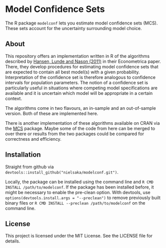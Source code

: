 # Model Confidence Sets

The R package `modelconf` lets you estimate model confidence sets (MCS).
These sets account for the uncertainty surrounding model choice.

## About

This repository offers an implementation written in R of the algorithms
described by [Hansen, Lunde and Nason (2011)](https://doi.org/10.3982/ECTA5771)
in their Econometrica paper. There, they develop procedures for estimating model
confidence sets that are expected to contain all best model(s) with a given
probability. Interpretation of the confidence set is therefore analogous to
confidence intervals for population parameters. The notion of a confidence set
is particularly useful in situations where competing model specifications are
available and it is uncertain which model will be appropriate in a certain
context.

The algorithms come in two flavours, an in-sample and an out-of-sample version.
Both of these are implemented here.

There is another implementation of these algorithms available on CRAN via the
[MCS](https://cran.r-project.org/web/packages/MCS/index.html) package. Maybe
some of the code from here can be merged to over there or results from the two
packages could be compared for correctness and efficiency.

## Installation 

Straight from github via `devtools::install_github("nielsaka/modelconf.git")`.

Locally, the package can be installed using the command line and 
`R CMD INSTALL /path/to/modelconf`. If the package has been installed before, it
might be necessary to enable the pre-clean option. With devtools, use
`options(devtools.install.args = "--preclean")` to remove previously built
binary files or `R CMD INSTALL --preclean /path/to/modelconf` on the command
line.

## License

This project is licensed under the MIT License. See the LICENSE file for
details.
